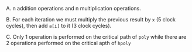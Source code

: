 A.
n addition operations and n multiplication operations.

B.
For each iteration we must multiply the previous result by `x` (5 clock cycles),
then add `a[i]` to it (3 clock cycles).

C.
Only 1 operation is performed on the critical path of `poly` while there are
2 operations performed on the critical apth of `hpoly`
